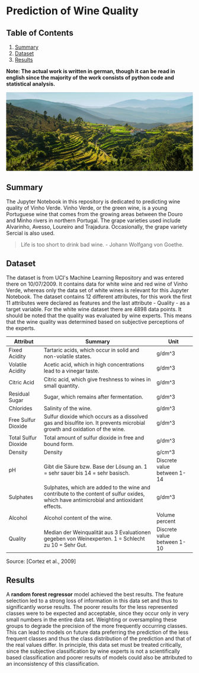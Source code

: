 # Prediction of Wine Quality


## Table of Contents
1. [Summary](#summary)
2. [Dataset](#dataset)
3. [Results](#results)

**Note: The actual work is written in german, though it can be read in english since the majority of the work consists of python code and statistical analysis.**


![](images/Vinho-Verde-Route-Portugal.jpg)

## Summary

The Jupyter Notebook in this repository is dedicated to predicting wine quality of Vinho Verde.
Vinho Verde, or the green wine, is a young Portuguese wine that comes from the growing areas between the Douro and Minho rivers in northern Portugal.
The grape varieties used include Alvarinho, Avesso, Loureiro and Trajadura. Occasionally, the grape variety Sercial is also used.

>Life is too short to drink bad wine. - Johann Wolfgang von Goethe.


## Dataset

The dataset is from UCI's Machine Learning Repository and was entered there on 10/07/2009.
 It contains data for white wine and red wine of Vinho Verde, whereas only the data set of white wines is relevant for this Jupyter Notebook.
The dataset contains 12 different attributes, for this work the first 11 attributes were declared as features and the last attribute - Quality - as a target variable.
For the white wine dataset there are 4898 data points.
It should be noted that the quality was evaluated by wine experts. This means that the wine quality was determined based on subjective perceptions of the experts.

| **Attribut** | **Summary** | **Unit** |
|-----------|---------------|-------------|
| Fixed Acidity | Tartaric acids, which occur in solid and non-volatile states.|g/dm^3|
| Volatile Acidity | Acetic acid, which in high concentrations lead to a vinegar taste.|g/dm^3|
|Citric Acid| Citric acid, which give freshness to wines in small quantity.|g/dm^3|
|Residual Sugar|Sugar, which remains after fermentation.| g/dm^3|
|Chlorides| Salinity of the wine. | g/dm^3|
|Free Sulfur Dioxide| Sulfur dioxide which occurs as a dissolved gas and bisulfite ion. It prevents microbial growth and oxidation of the wine.|g/dm^3|
|Total Sulfur Dioxide|Total amount of sulfur dioxide in free and bound form. | g/dm^3|
|Density| Density | g/cm^3|
|pH|Gibt die Säure bzw. Base der Lösung an. 1 = sehr sauer bis 14 = sehr basisch.|Discrete value between 1-14|
|Sulphates| Sulphates, which are added to the wine and contribute to the content of sulfur oxides, which have antimicrobial and antioxidant effects. | g/dm^3|
|Alcohol|Alcohol content of the wine.|Volume percent|
|Quality| Median der Weinqualität aus 3 Evaluationen gegeben von Weinexperten. 1 = Schlecht zu 10 = Sehr Gut. |Discrete value between 1-10|

Source:
[Cortez et al., 2009]

## Results

A **random forest regressor** model achieved the best results. The feature selection led to a strong loss of information in this data set and thus to significantly worse results.
The poorer results for the less represented classes were to be expected and acceptable, since they occur only in very small numbers in the entire data set. Weighting or oversampling these groups to degrade the precision of the more frequently occurring classes. This can lead to models on future data preferring the prediction of the less frequent classes and thus the class distribution of the prediction and that of the real values differ.
In principle, this data set must be treated critically, since the subjective classification by wine experts is not a scientifically based classification and poorer results of models could also be attributed to an inconsistency of this classification.

